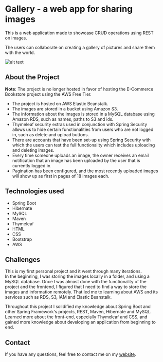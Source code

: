 # Gallery - a web app for sharing images


This is a web application made to showcase CRUD operations using REST on images.  


The users can collaborate on creating a gallery of pictures and share them with the world. 




![alt text](https://i.imgur.com/PFWq0oD.jpg)
## About the Project

<strong>Note:</strong> The project is no longer hosted in favor of hosting the E-Commerce Bookstore project using the AWS Free Tier.

* The project is hosted on AWS Elastic Beanstalk.
* The images are stored in a bucket using Amazon S3.
* The information about the images is stored in a MySQL database using Amazon RDS, such as names, paths to S3 and ids.
* Thymeleaf security extras used in conjunction with Spring Security allows us to hide certain functionalities from users who are not logged in, such as delete and upload buttons.
* There are accounts that have been set-up using Spring Security with which the users can test the full functionality which includes uploading and deleting images.
* Every time someone uploads an image, the owner receives an email notification that an image has been uploaded by the user that is currently logged in.
* Pagination has been configured, and the most recently uploaded images will show up as first in pages of 18 images each.


## Technologies used
* Spring Boot
* Hibernate
* MySQL
* Maven
* Thymeleaf
* HTML
* CSS
* Bootstrap
* AWS


## Challenges
 
This is my first personal project and it went through many iterations.  
In the beginning, I was storing the images locally in a folder, and using a MySQL database. Once I was almost done with the functionality of the project and the frontend, I figured that I need to find a way to store the images and information remotely.
That led me to learning about AWS and its services such as RDS, S3, IAM and Elastic Beanstalk.  
  
Throughout this project I solidified my knowledge about Spring Boot and other Spring Framework's projects, REST, Maven, Hibernate and MySQL. Learned more about the front-end, especially Thymeleaf and CSS, and gained more knowledge about developing an application from beginning to end.


## Contact
If you have any questions, feel free to contact me on my [website](https://eimantaslilia.herokuapp.com/).

